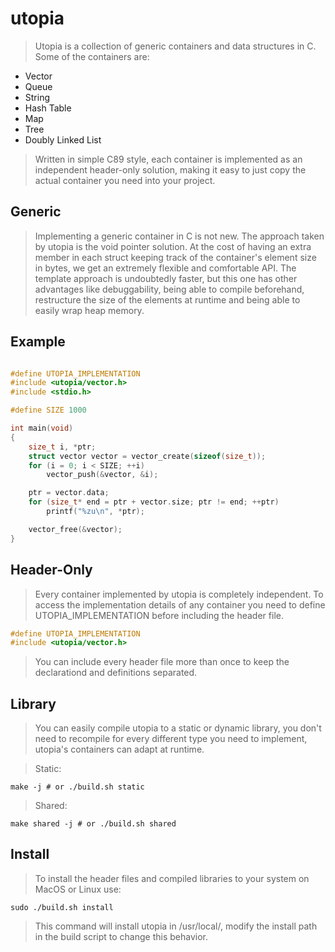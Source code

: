 # utopia

> Utopia is a collection of generic containers and data
> structures in C. Some of the containers are:

* Vector
* Queue
* String
* Hash Table
* Map
* Tree
* Doubly Linked List

> Written in simple C89 style, each container is implemented 
> as an independent header-only solution, making it easy to 
> just copy the actual container you need into your project.

## Generic

> Implementing a generic container in C is not new. The
> approach taken by utopia is the void pointer solution.
> At the cost of having an extra member in each struct 
> keeping track of the container's element size in bytes,
> we get an extremely flexible and comfortable API.
> The template approach is undoubtedly faster, but this one 
> has other advantages like debuggability, being able to 
> compile beforehand, restructure the size of the elements 
> at runtime and being able to easily wrap heap memory.

## Example

```C

#define UTOPIA_IMPLEMENTATION
#include <utopia/vector.h>
#include <stdio.h>

#define SIZE 1000

int main(void)
{
    size_t i, *ptr;
    struct vector vector = vector_create(sizeof(size_t));
    for (i = 0; i < SIZE; ++i)
        vector_push(&vector, &i);

    ptr = vector.data;
    for (size_t* end = ptr + vector.size; ptr != end; ++ptr)
        printf("%zu\n", *ptr);

    vector_free(&vector);
}

```

## Header-Only

> Every container implemented by utopia is completely
> independent. To access the implementation details of any
> container you need to define UTOPIA_IMPLEMENTATION
> before including the header file.

```C
#define UTOPIA_IMPLEMENTATION
#include <utopia/vector.h>
```

> You can include every header file more
> than once to keep the declarationd and definitions 
> separated.

## Library

> You can easily compile utopia to a static or dynamic 
> library, you don't need to recompile for every different
> type you need to implement, utopia's containers can 
> adapt at runtime.

> Static:

```shell
make -j # or ./build.sh static
```

> Shared:

```shell
make shared -j # or ./build.sh shared
```

## Install

> To install the header files and compiled libraries to
> your system on MacOS or Linux use:

```shell
sudo ./build.sh install
```

> This command will install utopia in /usr/local/, modify
> the install path in the build script to change this
> behavior.
